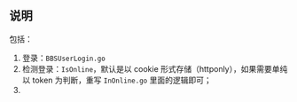 ## 说明

包括：

1. 登录：``BBSUserLogin.go``
2. 检测登录：``IsOnline``，默认是以 cookie 形式存储（httponly），如果需要单纯以 token 为判断，重写 ``InOnline.go`` 里面的逻辑即可；
3. 
